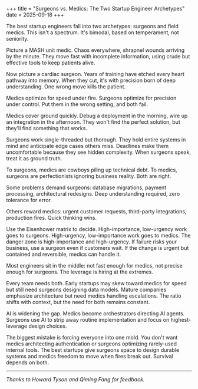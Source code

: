 +++
title = "Surgeons vs. Medics: The Two Startup Engineer Archetypes"
date = 2025-09-18
+++

The best startup engineers fall into two archetypes: surgeons and field medics. This isn't a spectrum. It's bimodal, based on temperament, not seniority.

Picture a MASH unit medic. Chaos everywhere, shrapnel wounds arriving by the minute. They move fast with incomplete information, using crude but effective tools to keep patients alive.

Now picture a cardiac surgeon. Years of training have etched every heart pathway into memory. When they cut, it's with precision born of deep understanding. One wrong move kills the patient.

Medics optimize for speed under fire. Surgeons optimize for precision under control. Put them in the wrong setting, and both fail.

Medics cover ground quickly. Debug a deployment in the morning, wire up an integration in the afternoon. They won't find the perfect solution, but they'll find something that works.

Surgeons work single-threaded but thorough. They hold entire systems in mind and anticipate edge cases others miss. Deadlines make them uncomfortable because they see hidden complexity. When surgeons speak, treat it as ground truth.

To surgeons, medics are cowboys piling up technical debt. To medics, surgeons are perfectionists ignoring business reality. Both are right.

Some problems demand surgeons: database migrations, payment processing, architectural redesigns. Deep understanding required, zero tolerance for error.

Others reward medics: urgent customer requests, third-party integrations, production fires. Quick thinking wins.

Use the Eisenhower matrix to decide. High-importance, low-urgency work goes to surgeons. High-urgency, low-importance work goes to medics. The danger zone is high-importance and high-urgency. If failure risks your business, use a surgeon even if customers wait. If the change is urgent but contained and reversible, medics can handle it.

Most engineers sit in the middle: not fast enough for medics, not precise enough for surgeons. The leverage is hiring at the extremes.

Every team needs both. Early startups may skew toward medics for speed but still need surgeons designing data models. Mature companies emphasize architecture but need medics handling escalations. The ratio shifts with context, but the need for both remains constant.

AI is widening the gap. Medics become orchestrators directing AI agents. Surgeons use AI to strip away routine implementation and focus on highest-leverage design choices.

The biggest mistake is forcing everyone into one mold. You don't want medics architecting authentication or surgeons optimizing rarely-used internal tools. The best startups give surgeons space to design durable systems and medics freedom to move when fires break out. Survival depends on both.

---

*Thanks to Howard Tyson and Qiming Fang for feedback.*
